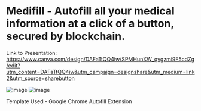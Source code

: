 # Medifill - Autofill all your medical information at a click of a button, secured by blockchain.

Link to Presentation: https://www.canva.com/design/DAFaTtQQ4iw/SPMHunXW_qvgzmi9F5cdZg/edit?utm_content=DAFaTtQQ4iw&utm_campaign=designshare&utm_medium=link2&utm_source=sharebutton

![image](https://user-images.githubusercontent.com/25058545/218314766-d28a7d87-6dc8-4bd5-af1d-b15d4986aa48.png)
![image](https://user-images.githubusercontent.com/25058545/218314776-acaf7320-e48f-483f-953e-e5eac452b4df.png)


Template Used - Google Chrome Autofill Extension 
